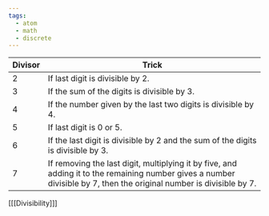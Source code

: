 ```yaml
---
tags:
  - atom
  - math
  - discrete
---
```

| Divisor | Trick                                                                                                                                                                |
| ------- | -------------------------------------------------------------------------------------------------------------------------------------------------------------------- |
| 2       | If last digit is divisible by 2.                                                                                                                                     |
| 3       | If the sum of the digits is divisible by 3.                                                                                                                          |
| 4       | If the number given by the last two digits is divisible by 4.                                                                                                        |
| 5       | If last digit is 0 or 5.                                                                                                                                             |
| 6       | If the last digit is divisible by 2 and the sum of the digits is divisible by 3.                                                                                     |
| 7       | If removing the last digit, multiplying it by five, and adding it to the remaining number gives a number divisible by 7, then the original number is divisible by 7. |
\[[[Divisibility]]\]